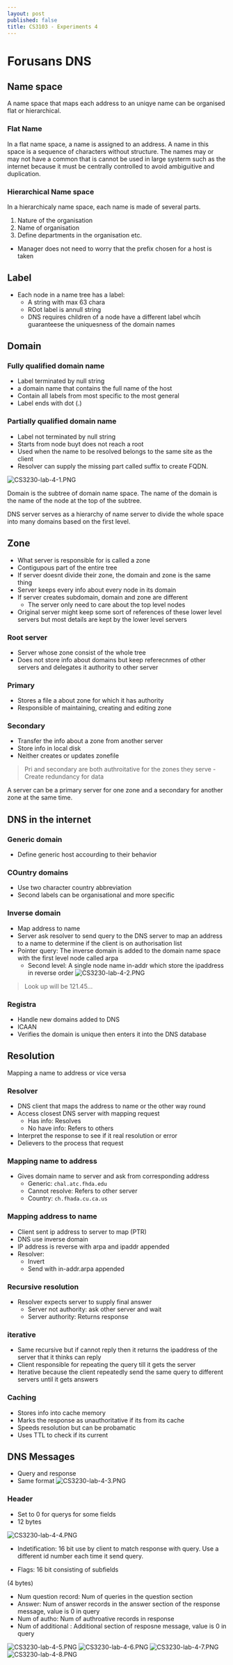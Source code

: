 ```yaml
---
layout: post
published: false
title: CS3103 - Experiments 4
---
```

# Forusans DNS

## Name space
A name space that maps each address to an uniqye name can be organised flat or hierarchical.

### Flat Name
In a flat name space, a name is assigned to an address. A name in this space is a sequence of characters without structure. The names may or may not have a common that is cannot be used in large systerm such as the internet because it must be centrally controlled to avoid ambiguitive and duplication.

### Hierarchical Name space
In a hierarchicaly name space, each name is made of several parts. 

1) Nature of the organisation
2) Name of organisation
3) Define departments in the organisation
etc.

- Manager does not need to worry that the prefix chosen for a host is taken

## Label
- Each node in a name tree has a label:
	- A string with max 63 chara
    - ROot label is  annull string
    - DNS requires children of a node have a different label whcih guaranteese the uniquesness of the domain names
    
## Domain
### Fully qualified domain name
- Label terminated by null string
- a domain name that contains the full name of the host
- Contain all labels from most specific to the most general
- Label ends with dot (.)

### Partially qualified domain name 
- Label not terminated by null string
- Starts from node buyt does not reach a root
- Used when the name to be resolved belongs to the same site as the client
- Resolver can supply the missing part called suffix to create FQDN.

![CS3230-lab-4-1.PNG]({{site.baseurl}}/img/CS3230-lab-4-1.PNG)

Domain is the subtree of domain name space. The name of the domain is the name of the node at the top of the subtree.


DNS server serves as a hierarchy of name server to divide the whole space into many domains based on the first level. 


## Zone
- What server is responsible for is called a zone
- Contigupous part of the entire tree
- If server doesnt divide their zone, the domain and zone is the same thing
- Server keeps every info about every node in its domain
- If server creates subdomain, domain and zone are different
	- The server only need to care about the top level nodes
- Original server might keep some sort of references of these lower level servers but most details are kept by the lower level servers

### Root server
- Server whose zone consist of the whole tree
- Does not store info about domains but keep referecnmes of other servers and delegates it authority to other server

### Primary
- Stores a file a about zone for which it has authority
- Responsible of maintaining, creating and editing zone 

### Secondary
- Transfer the info about a zone from another server
- Store info in local disk
- Neither creates or updates zonefile

> Pri and secondary are both authroitative for the zones they serve
	- Create redundancy for data
    
A server can be a primary server for one zone and a secondary for another zone at the same time.

## DNS in the internet
### Generic domain
- Define generic host accourding to their behavior

### COuntry domains
- Use two character country abbreviation
- Second labels can be organisational and more specific
### Inverse domain
- Map address to name
- Server ask resolver to send query to the DNS server to map an address to a name to determine if the client is on authorisation list
- Pointer query: The inverse domain is added to the domain name space with the first level node called arpa
	 - Second level: A single node name in-addr which store the ipaddress in reverse order
     ![CS3230-lab-4-2.PNG]({{site.baseurl}}/img/CS3230-lab-4-2.PNG)

> Look up will be 121.45...

### Registra
- Handle new domains added to DNS
- ICAAN 
- Verifies the domain is unique then enters it into the DNS database


## Resolution
Mapping a name to address or vice versa

### Resolver
- DNS client that maps the address to name or the other way round
- Access closest DNS server with mapping request
	- Has info: Resolves
    - No have info: Refers to others 
- Interpret the response to see if it real resolution or error
- Delievers to the process that request


### Mapping name to address
- Gives domain name to server and ask from corresponding address
	- Generic: `chal.atc.fhda.edu`
    - Cannot resolve: Refers to other server
    - Country: `ch.fhada.cu.ca.us`

### Mapping address to name
- Client sent ip address to server to map (PTR)
- DNS use inverse domain
- IP address is reverse with arpa and ipaddr appended
- Resolver:
	- Invert 
    - Send with in-addr.arpa appended

### Recursive resolution
- Resolver expects server to supply final answer
	- Server not authority: ask other server and wait
    - Server authority: Returns response

### iterative
- Same recursive but if cannot reply then it returns the ipaddress of the server that it thinks can reply
- Client responsible for repeating the query till it gets the server
- Iterative because the client repeatedly send the same query to different servers until it gets answers

### Caching
- Stores info into cache memory  
- Marks the response as unauthoritative if its from its cache
- Speeds resolution but can be probamatic
- Uses TTL to check if its current 

## DNS Messages
- Query and response
- Same format
![CS3230-lab-4-3.PNG]({{site.baseurl}}/img/CS3230-lab-4-3.PNG)

### Header
- Set to 0 for querys for some fields
- 12 bytes

![CS3230-lab-4-4.PNG]({{site.baseurl}}/img/CS3230-lab-4-4.PNG)


- Indetification: 16 bit use by client to match response with query. Use a different id number each time it send query.

- Flags: 16 bit consisting of subfields

(4 bytes)
- Num question record: Num of queries in the question section 
- Answer: Num of answer records in the answer section of the response message, value is 0 in query
- Num of autho: Num of authroative records in response
- Num of additional : Additional section of resposne message, value is 0 in query

![CS3230-lab-4-5.PNG]({{site.baseurl}}/img/CS3230-lab-4-5.PNG)
![CS3230-lab-4-6.PNG]({{site.baseurl}}/img/CS3230-lab-4-6.PNG)
![CS3230-lab-4-7.PNG]({{site.baseurl}}/img/CS3230-lab-4-7.PNG)
![CS3230-lab-4-8.PNG]({{site.baseurl}}/img/CS3230-lab-4-8.PNG)

